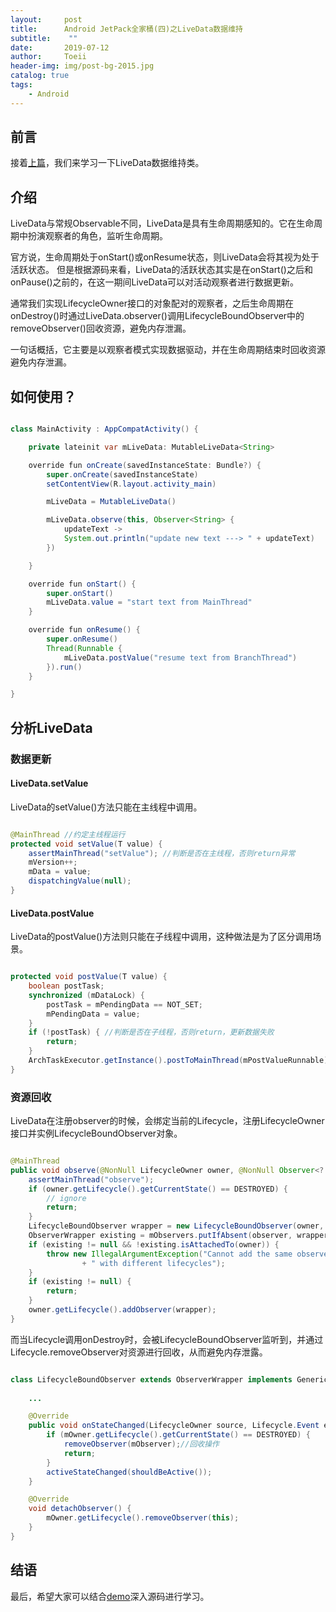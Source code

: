 ```yaml
---
layout:     post
title:      Android JetPack全家桶(四)之LiveData数据维持
subtitle:    ""
date:       2019-07-12
author:     Toeii
header-img: img/post-bg-2015.jpg
catalog: true
tags:
    - Android
---
```



## 前言

接着[上篇](https://toeii.github.io/2019/07/10/Android-JetPack%E5%85%A8%E5%AE%B6%E6%A1%B6%E4%B9%8BViewModel%E6%8E%A7%E5%88%B6%E5%99%A8/)，我们来学习一下LiveData数据维持类。

## 介绍

LiveData与常规Observable不同，LiveData是具有生命周期感知的。它在生命周期中扮演观察者的角色，监听生命周期。

官方说，生命周期处于onStart()或onResume状态，则LiveData会将其视为处于活跃状态。
但是根据源码来看，LiveData的活跃状态其实是在onStart()之后和onPause()之前的，在这一期间LiveData可以对活动观察者进行数据更新。

通常我们实现LifecycleOwner接口的对象配对的观察者，之后生命周期在onDestroy()时通过LiveData.observer()调用LifecycleBoundObserver中的removeObserver()回收资源，避免内存泄漏。

一句话概括，它主要是以观察者模式实现数据驱动，并在生命周期结束时回收资源避免内存泄漏。

## 如何使用？

```java

class MainActivity : AppCompatActivity() {

    private lateinit var mLiveData: MutableLiveData<String>

    override fun onCreate(savedInstanceState: Bundle?) {
        super.onCreate(savedInstanceState)
        setContentView(R.layout.activity_main)

        mLiveData = MutableLiveData()

        mLiveData.observe(this, Observer<String> {
            updateText ->
            System.out.println("update new text ---> " + updateText)
        })

    }

    override fun onStart() {
        super.onStart()
        mLiveData.value = "start text from MainThread"
    }

    override fun onResume() {
        super.onResume()
        Thread(Runnable {
            mLiveData.postValue("resume text from BranchThread")
        }).run()
    }

}

```

## 分析LiveData

### 数据更新

#### LiveData.setValue

LiveData的setValue()方法只能在主线程中调用。

```java

@MainThread //约定主线程运行
protected void setValue(T value) {
    assertMainThread("setValue"); //判断是否在主线程，否则return异常
    mVersion++;
    mData = value;
    dispatchingValue(null);
}

```

#### LiveData.postValue

LiveData的postValue()方法则只能在子线程中调用，这种做法是为了区分调用场景。

```java

protected void postValue(T value) {
    boolean postTask;
    synchronized (mDataLock) {
        postTask = mPendingData == NOT_SET;
        mPendingData = value;
    }
    if (!postTask) { //判断是否在子线程，否则return，更新数据失败
        return;
    }
    ArchTaskExecutor.getInstance().postToMainThread(mPostValueRunnable); //ArchTaskExecutor内则是调用了Handler去更新数据
}

```

### 资源回收
LiveData在注册observer的时候，会绑定当前的Lifecycle，注册LifecycleOwner接口并实例LifecycleBoundObserver对象。

```java

@MainThread
public void observe(@NonNull LifecycleOwner owner, @NonNull Observer<? super T> observer) {
    assertMainThread("observe");
    if (owner.getLifecycle().getCurrentState() == DESTROYED) {
        // ignore
        return;
    }
    LifecycleBoundObserver wrapper = new LifecycleBoundObserver(owner, observer); //实例LifecycleBoundObserver
    ObserverWrapper existing = mObservers.putIfAbsent(observer, wrapper);
    if (existing != null && !existing.isAttachedTo(owner)) {
        throw new IllegalArgumentException("Cannot add the same observer"
                + " with different lifecycles");
    }
    if (existing != null) {
        return;
    }
    owner.getLifecycle().addObserver(wrapper);
}

```

而当Lifecycle调用onDestroy时，会被LifecycleBoundObserver监听到，并通过Lifecycle.removeObserver对资源进行回收，从而避免内存泄露。

```java

class LifecycleBoundObserver extends ObserverWrapper implements GenericLifecycleObserver {
    
    ...

    @Override
    public void onStateChanged(LifecycleOwner source, Lifecycle.Event event) {
        if (mOwner.getLifecycle().getCurrentState() == DESTROYED) {
            removeObserver(mObserver);//回收操作
            return;
        }
        activeStateChanged(shouldBeActive());
    }

    @Override
    void detachObserver() {
        mOwner.getLifecycle().removeObserver(this); 
    }
}

```

## 结语

最后，希望大家可以结合[demo](https://github.com/toeii/LiveDataSimpleExample)深入源码进行学习。


